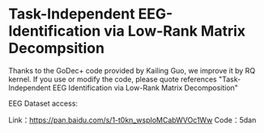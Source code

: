 # Task-Independent EEG-Identification via Low-Rank Matrix Decompsition
Thanks to the GoDec+ code provided by Kailing Guo, we improve it by RQ kernel.
If you use or modify the code, please quote references "Task-Independent EEG Identification via Low-Rank
Matrix Decomposition"


EEG Dataset access:

Link：https://pan.baidu.com/s/1-t0kn_wspIoMCabWVOc1Ww      Code：5dan
